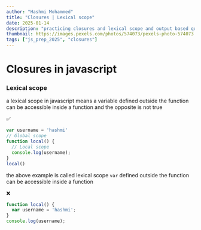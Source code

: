 ```yaml
---
author: "Hashmi Mohammed"
title: "Closures | Lexical scope"
date: 2025-01-14
description: "practicing closures and lexical scope and output based questions"
thumbnail: https://images.pexels.com/photos/574073/pexels-photo-574073.jpeg
tags: ["js_prep_2025", "closures"]
---
```

# Closures in javascript

### Lexical scope

a lexical scope in javascript means a variable defined outside the function can
be accessible inside a function and the opposite is not true

:white_check_mark:
```javascript
var username = 'hashmi'
// Global scope
function local() {
  // Local scope
  console.log(username);
}
local()
```

the above example is called lexical scope ``var`` defined outside the function
can be accessible inside a function

:x:

```javascript
function local() {
  var username = 'hashmi';
}
console.log(username);
```
